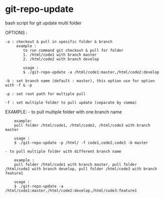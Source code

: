 # git-repo-update

bash script for git update multi folder

OPTIONS :

    -a : checkout & pull in spesific folder & branch
         example :
            to run command git checkout & pull for folder
            1. /html/code1 with branch master
            2. /html/code2 with branch develop
            
            usage :
            $ ./git-repo-update -a /html/code1:master,/html/code2:develop 

    -b : set branch name (default : master), this option use for option with -f & -p
    
    -p : set root path for multiple pull
    
    -f : set multiple folder to pull update (separate by comma)
    
    
EXAMPLE:
    - to pull multiple folder with one branch name
    
        example:
        pull folder /html/code1, /html/code2, /html/code3 with branch master
            
        usage :
        $ ./git-repo-update -p /html/ -f code1,code2,code3 -b master
        
    - to pull multiple folder with different branch name
    
        example :
        pull folder /html/code1 with branch master, pull folder /html/code2 with branch develop, pull folder /html/code3 with branch feature1
    
        usage :
        $ ./git-repo-update -a /html/code1:master,/html/code2:develop,/html/code3:feature1
        
